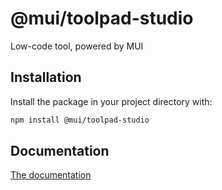 # @mui/toolpad-studio

Low-code tool, powered by MUI

## Installation

Install the package in your project directory with:

```bash
npm install @mui/toolpad-studio
```

## Documentation

[The documentation](./docs)
